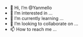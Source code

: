 - 👋 Hi, I’m @Yanmello
- 👀 I’m interested in ...
- 🌱 I’m currently learning ...
- 💞️ I’m looking to collaborate on ...
- 📫 How to reach me ...

<!---
Yanmello/Yanmello is a ✨ special ✨ repository because its `README.md` (this file) appears on your GitHub profile.
You can click the Preview link to take a look at your changes.
--->
